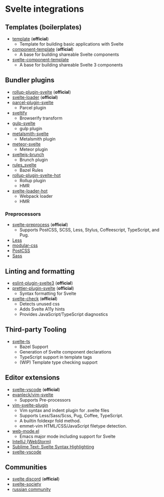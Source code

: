 # Svelte integrations

## Templates (boilerplates)

- [template](https://github.com/sveltejs/template) (**official**)
  - Template for building basic applications with Svelte
- [component-template](https://github.com/sveltejs/component-template) (**official**)
  - A base for building shareable Svelte components
- [svelte-component-template](https://github.com/YogliB/svelte-component-template)
  - A base for building shareable Svelte 3 components

## Bundler plugins

- [rollup-plugin-svelte](https://github.com/sveltejs/rollup-plugin-svelte) (**official**)
- [svelte-loader](https://github.com/sveltejs/svelte-loader) (**official**)
- [parcel-plugin-svelte](https://github.com/DeMoorJasper/parcel-plugin-svelte)
  - Parcel plugin
- [sveltify](https://github.com/tehshrike/sveltify)
  - Browserify transform
- [gulp-svelte](https://github.com/shinnn/gulp-svelte)
  - gulp plugin
- [metalsmith-svelte](https://github.com/shinnn/metalsmith-svelte)
  - Metalsmith plugin
- [meteor-svelte](https://github.com/meteor-svelte/meteor-svelte)
  - Meteor plugin
- [sveltejs-brunch](https://github.com/StarpTech/sveltejs-brunch)
  - Brunch plugin
- [rules_svelte](https://github.com/thelgevold/rules_svelte)
  - Bazel Rules
- [rollup-plugin-svelte-hot](https://github.com/rixo/rollup-plugin-svelte-hot)
  - Rollup plugin
  - HMR
- [svelte-loader-hot](https://github.com/rixo/svelte-loader-hot)
  - Webpack loader
  - HMR

### Preprocessors

- [svelte-preprocess](https://github.com/sveltejs/svelte-preprocess) (**official**)
  - Supports PostCSS, SCSS, Less, Stylus, Coffeescript, TypeScript, and Pug.
- [Less](https://github.com/ls-age/svelte-preprocess-less)
- [modular-css](https://github.com/tivac/modular-css/tree/master/packages/svelte)
- [PostCSS](https://github.com/TehShrike/svelte-preprocess-postcss)
- [Sass](https://github.com/ls-age/svelte-preprocess-sass)

## Linting and formatting

- [eslint-plugin-svelte3](https://github.com/sveltejs/eslint-plugin-svelte3) (**official**)
- [prettier-plugin-svelte](https://github.com/sveltejs/prettier-plugin-svelte) (**official**)
  - Syntax formatting for Svelte
- [svelte-check](https://www.npmjs.com/package/svelte-check) (**official**)
  - Detects unused css
  - Adds Svelte A11y hints
  - Provides JavaScript/TypeScript diagnostics

## Third-party Tooling

- [svelte-ts](https://github.com/avantci/svelte-ts)
  - Bazel Support
  - Generation of Svelte component declarations
  - TypeScript support in template tags
  - (WIP) Template type checking support

## Editor extensions

- [svelte-vscode](https://marketplace.visualstudio.com/items?itemName=svelte.svelte-vscode) (**official**)
- [evanleck/vim-svelte](https://github.com/evanleck/vim-svelte)
  - Supports Pre-processors
- [vim-svelte-plugin](https://github.com/leafOfTree/vim-svelte-plugin)
  - Vim syntax and indent plugin for .svelte files
  - Supports Less/Sass/Scss, Pug, Coffee, TypeScript.
  - A builtin foldexpr fold method.
  - emmet-vim HTML/CSS/JavaScript filetype detection.
- [web-mode.el](https://github.com/fxbois/web-mode)
  - Emacs major mode including support for Svelte
- [IntelliJ (WebStorm)](https://plugins.jetbrains.com/plugin/12375-svelte)
- [Sublime Text: Svelte Syntax Highlighting](https://packagecontrol.io/packages/Svelte)
- [svelte-vscode](https://marketplace.visualstudio.com/items?itemName=JamesBirtles.svelte-vscode)

## Communities

- [svelte discord](https://svelte.dev/chat) (**official**)
- [svelte-society](https://github.com/svelte-society)
- [russian community](https://t.me/sveltejs)
